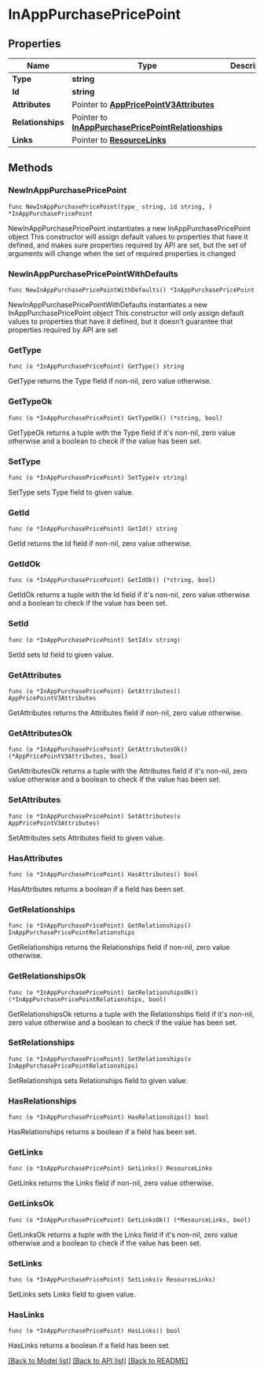 # InAppPurchasePricePoint

## Properties

Name | Type | Description | Notes
------------ | ------------- | ------------- | -------------
**Type** | **string** |  | 
**Id** | **string** |  | 
**Attributes** | Pointer to [**AppPricePointV3Attributes**](AppPricePointV3Attributes.md) |  | [optional] 
**Relationships** | Pointer to [**InAppPurchasePricePointRelationships**](InAppPurchasePricePointRelationships.md) |  | [optional] 
**Links** | Pointer to [**ResourceLinks**](ResourceLinks.md) |  | [optional] 

## Methods

### NewInAppPurchasePricePoint

`func NewInAppPurchasePricePoint(type_ string, id string, ) *InAppPurchasePricePoint`

NewInAppPurchasePricePoint instantiates a new InAppPurchasePricePoint object
This constructor will assign default values to properties that have it defined,
and makes sure properties required by API are set, but the set of arguments
will change when the set of required properties is changed

### NewInAppPurchasePricePointWithDefaults

`func NewInAppPurchasePricePointWithDefaults() *InAppPurchasePricePoint`

NewInAppPurchasePricePointWithDefaults instantiates a new InAppPurchasePricePoint object
This constructor will only assign default values to properties that have it defined,
but it doesn't guarantee that properties required by API are set

### GetType

`func (o *InAppPurchasePricePoint) GetType() string`

GetType returns the Type field if non-nil, zero value otherwise.

### GetTypeOk

`func (o *InAppPurchasePricePoint) GetTypeOk() (*string, bool)`

GetTypeOk returns a tuple with the Type field if it's non-nil, zero value otherwise
and a boolean to check if the value has been set.

### SetType

`func (o *InAppPurchasePricePoint) SetType(v string)`

SetType sets Type field to given value.


### GetId

`func (o *InAppPurchasePricePoint) GetId() string`

GetId returns the Id field if non-nil, zero value otherwise.

### GetIdOk

`func (o *InAppPurchasePricePoint) GetIdOk() (*string, bool)`

GetIdOk returns a tuple with the Id field if it's non-nil, zero value otherwise
and a boolean to check if the value has been set.

### SetId

`func (o *InAppPurchasePricePoint) SetId(v string)`

SetId sets Id field to given value.


### GetAttributes

`func (o *InAppPurchasePricePoint) GetAttributes() AppPricePointV3Attributes`

GetAttributes returns the Attributes field if non-nil, zero value otherwise.

### GetAttributesOk

`func (o *InAppPurchasePricePoint) GetAttributesOk() (*AppPricePointV3Attributes, bool)`

GetAttributesOk returns a tuple with the Attributes field if it's non-nil, zero value otherwise
and a boolean to check if the value has been set.

### SetAttributes

`func (o *InAppPurchasePricePoint) SetAttributes(v AppPricePointV3Attributes)`

SetAttributes sets Attributes field to given value.

### HasAttributes

`func (o *InAppPurchasePricePoint) HasAttributes() bool`

HasAttributes returns a boolean if a field has been set.

### GetRelationships

`func (o *InAppPurchasePricePoint) GetRelationships() InAppPurchasePricePointRelationships`

GetRelationships returns the Relationships field if non-nil, zero value otherwise.

### GetRelationshipsOk

`func (o *InAppPurchasePricePoint) GetRelationshipsOk() (*InAppPurchasePricePointRelationships, bool)`

GetRelationshipsOk returns a tuple with the Relationships field if it's non-nil, zero value otherwise
and a boolean to check if the value has been set.

### SetRelationships

`func (o *InAppPurchasePricePoint) SetRelationships(v InAppPurchasePricePointRelationships)`

SetRelationships sets Relationships field to given value.

### HasRelationships

`func (o *InAppPurchasePricePoint) HasRelationships() bool`

HasRelationships returns a boolean if a field has been set.

### GetLinks

`func (o *InAppPurchasePricePoint) GetLinks() ResourceLinks`

GetLinks returns the Links field if non-nil, zero value otherwise.

### GetLinksOk

`func (o *InAppPurchasePricePoint) GetLinksOk() (*ResourceLinks, bool)`

GetLinksOk returns a tuple with the Links field if it's non-nil, zero value otherwise
and a boolean to check if the value has been set.

### SetLinks

`func (o *InAppPurchasePricePoint) SetLinks(v ResourceLinks)`

SetLinks sets Links field to given value.

### HasLinks

`func (o *InAppPurchasePricePoint) HasLinks() bool`

HasLinks returns a boolean if a field has been set.


[[Back to Model list]](../README.md#documentation-for-models) [[Back to API list]](../README.md#documentation-for-api-endpoints) [[Back to README]](../README.md)


